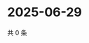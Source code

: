 # 2025-06-29

共 0 条

<!-- BEGIN ZHIHUQUESTIONS -->
<!-- 最后更新时间 Sun Jun 29 2025 05:10:09 GMT+0800 (China Standard Time) -->

<!-- END ZHIHUQUESTIONS -->
